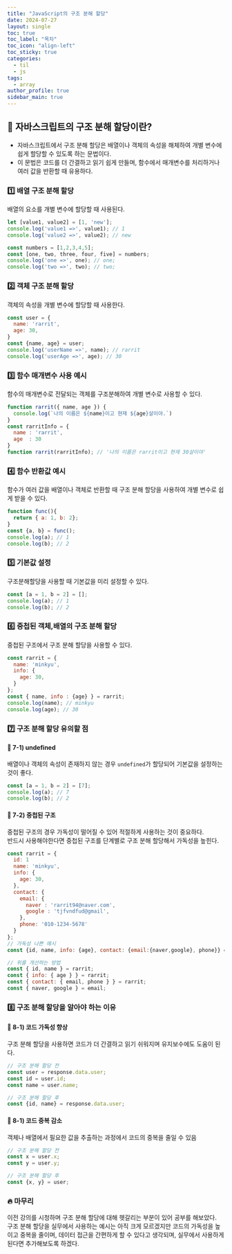 ```yaml
---
title: "JavaScript의 구조 분해 할당"
date: 2024-07-27
layout: single
toc: true
toc_label: "목차"
toc_icon: "align-left"
toc_sticky: true
categories:
  - til
  - js
tags:
  - array
author_profile: true
sidebar_main: true
---
```


## :ledger: 자바스크립트의 구조 분해 할당이란?
- 자바스크립트에서 구조 분해 할당은 배열이나 객체의 속성을 해체하여 개별 변수에 쉽게 할당할 수 있도록 하는 문법이다.
- 이 문법은 코드를 더 간결하고 읽기 쉽게 만들며, 함수에서 매개변수를 처리하거나 여러 값을 반환할 때 유용하다.

### :one: 배열 구조 분해 할당
배열의 요소를 개별 변수에 할당할 때 사용된다.

```javascript
let [value1, value2] = [1, 'new'];
console.log('value1 =>', value1); // 1
console.log('value2 =>', value2); // new

const numbers = [1,2,3,4,5];
const [one, two, three, four, five] = numbers;
console.log('one =>', one); // one;
console.log('two =>', two); // two;
```
 
### :two: 객체 구조 분해 할당
객체의 속성을 개별 변수에 할당할 때 사용한다.

```javascript
const user = {
  name: 'rarrit',
  age: 30,
}
const {name, age} = user;
console.log('userName =>', name); // rarrit
console.log('userAge =>', age); // 30
```   
### :three: 함수 매개변수 사용 예시
함수의 매개변수로 전달되는 객체를 구조분해하여 개별 변수로 사용할 수 있다.

```javascript
function rarrit({ name, age }) {
  console.log(`나의 이름은 ${name}이고 현재 ${age}살이야.`)
}
const rarritInfo = {
  name : 'rarrit',
  age  : 30
}
function rarrit(rarritInfo); // '나의 이름은 rarrit이고 현재 30살이야'
```

### :four: 함수 반환값 예시
함수가 여러 값을 배열이나 객체로 반환할 때 구조 분해 할당을 사용하여 개별 변수로 쉽게 받을 수 있다.

```javascript
function func(){
  return { a: 1, b: 2};
}
const {a, b} = func();
console.log(a); // 1
console.log(b); // 2
```

### :five: 기본값 설정
구조분해할당을 사용할 때 기본값을 미리 설정할 수 있다.

```javascript
const [a = 1, b = 2] = [];
console.log(a); // 1
console.log(b); // 2
```

### :six: 중첩된 객체,배열의 구조 분해 할당
중첩된 구조에서 구조 분해 할당을 사용할 수 있다.

```javascript
const rarrit = {
  name: 'minkyu',
  info: {
    age: 30,
  }
};
const { name, info : {age} } = rarrit;
console.log(name); // minkyu
console.log(age); // 30
```

### :seven: 구조 분해 할당 유의할 점
#### :pushpin: 7-1) undefined
배열이나 객체의 속성이 존재하지 않는 경우 `undefined`가 할당되어 기본값을 설정하는 것이 좋다.
```javascript
const [a = 1, b = 2] = [7];
console.log(a); // 7
console.log(b); // 2
```

#### :pushpin: 7-2) 중첩된 구조
중첩된 구조의 경우 가독성이 떨어질 수 있어 적절하게 사용하는 것이 중요하다.<br/>
반드시 사용해야한다면 중첩된 구조를 단계별로 구조 분해 할당해서 가독성을 높힌다.
```javascript
const rarrit = {
  id: 1
  name: 'minkyu',
  info: {
    age: 30,
  },
  contact: {
    email: {
      naver : 'rarrit94@naver.com',
      google : 'tjfvndfud@gmail',
    },
    phone: '010-1234-5678'
  }
};
// 가독성 나쁜 예시
const {id, name, info: {age}, contact: {email:{naver,google}, phone}} = rarrit

// 위를 개선하는 방법
const { id, name } = rarrit;
const { info: { age } } = rarrit;
const { contact: { email, phone } } = rarrit;
const { naver, google } = email;
```

### :eight: 구조 분해 할당을 알아야 하는 이유
#### :pushpin: 8-1) 코드 가독성 향상
구조 분해 할당을 사용하면 코드가 더 간결하고 읽기 쉬워지며 유지보수에도 도움이 된다.

```javascript
// 구조 분해 할당 전
const user = response.data.user;
const id = user.id;
const name = user.name;

// 구조 분해 할당 후
const {id, name} = response.data.user;
```

#### :pushpin: 8-1) 코드 중복 감소
객체나 배열에서 필요한 값을 추출하는 과정에서 코드의 중복을 줄일 수 있음

```javascript
// 구조 분해 할당 전
const x = user.x;
const y = user.y;

// 구조 분해 할당 후
const {x, y} = user;
```

### :fire: 마무리
이전 강의를 시청하며 구조 분해 할당에 대해 헷갈리는 부분이 있어 공부를 해보았다.<br/>
구조 분해 할당을 실무에서 사용하는 예시는 아직 크게 모르겠지만 코드의 가독성을 높이고 중복을 줄이며, 데이터 접근을 간편하게 할 수 있다고 생각되며, 실무에서 사용하게 된다면 추가해보도록 하겠다.
